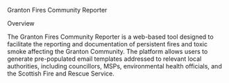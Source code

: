 Granton Fires Community Reporter

Overview

The Granton Fires Community Reporter is a web-based tool designed to facilitate the reporting and documentation of persistent fires and toxic smoke affecting the Granton Community. The platform allows users to generate pre-populated email templates addressed to relevant local authorities, including councillors, MSPs, environmental health officials, and the Scottish Fire and Rescue Service.
